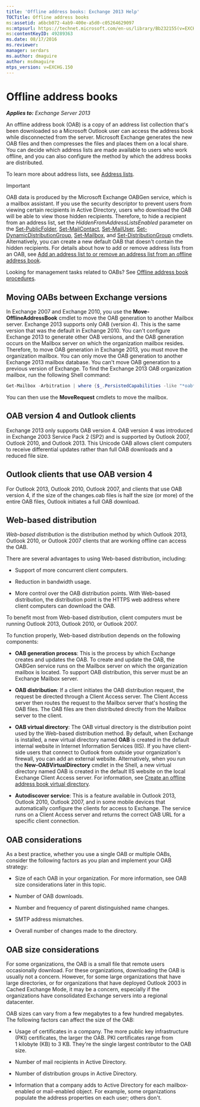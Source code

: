 ```yaml
---
title: 'Offline address books: Exchange 2013 Help'
TOCTitle: Offline address books
ms:assetid: a6bcb072-4ab9-400e-a5d0-c05264629097
ms:mtpsurl: https://technet.microsoft.com/en-us/library/Bb232155(v=EXCHG.150)
ms:contentKeyID: 49289363
ms.date: 08/17/2016
ms.reviewer: 
manager: serdars
ms.author: dmaguire
author: msdmaguire
mtps_version: v=EXCHG.150
---
```


# Offline address books

_**Applies to:** Exchange Server 2013_

An offline address book (OAB) is a copy of an address list collection that's been downloaded so a Microsoft Outlook user can access the address book while disconnected from the server. Microsoft Exchange generates the new OAB files and then compresses the files and places them on a local share. You can decide which address lists are made available to users who work offline, and you can also configure the method by which the address books are distributed.

To learn more about address lists, see [Address lists](https://docs.microsoft.com/en-us/exchange/address-books/address-lists/address-lists).

> [!IMPORTANT]
> OAB data is produced by the Microsoft Exchange OABGen service, which is a mailbox assistant. If you use the security descriptor to prevent users from viewing certain recipients in Active Directory, users who download the OAB will be able to view those hidden recipients. Therefore, to hide a recipient from an address list, set the <EM>HiddenFromAddressListsEnabled</EM> parameter on the <A href="https://technet.microsoft.com/en-us/library/aa998596(v=exchg.150)">Set-PublicFolder</A>, <A href="https://technet.microsoft.com/en-us/library/aa995950(v=exchg.150)">Set-MailContact</A>, <A href="https://technet.microsoft.com/en-us/library/aa995971(v=exchg.150)">Set-MailUser</A>, <A href="https://technet.microsoft.com/en-us/library/bb123796(v=exchg.150)">Set-DynamicDistributionGroup</A>, <A href="https://technet.microsoft.com/en-us/library/bb123981(v=exchg.150)">Set-Mailbox</A>, and <A href="https://technet.microsoft.com/en-us/library/bb124955(v=exchg.150)">Set-DistributionGroup</A> cmdlets. Alternatively, you can create a new default OAB that doesn't contain the hidden recipients. For details about how to add or remove address lists from an OAB, see <A href="https://docs.microsoft.com/en-us/exchange/address-books/offline-address-books/add-or-remove-an-address-list">Add an address list to or remove an address list from an offline address book</A>.

Looking for management tasks related to OABs? See [Offline address book procedures](https://docs.microsoft.com/en-us/exchange/address-books/offline-address-books/offline-address-book-procedures).

## Moving OABs between Exchange versions

In Exchange 2007 and Exchange 2010, you use the **Move-OfflineAddressBook** cmdlet to move the OAB generation to another Mailbox server. Exchange 2013 supports only OAB (version 4). This is the same version that was the default in Exchange 2010. You can't configure Exchange 2013 to generate other OAB versions, and the OAB generation occurs on the Mailbox server on which the organization mailbox resides. Therefore, to move OAB generation in Exchange 2013, you must move the organization mailbox. You can only move the OAB generation to another Exchange 2013 mailbox database. You can't move OAB generation to a previous version of Exchange. To find the Exchange 2013 OAB organization mailbox, run the following Shell command:

```powershell
Get-Mailbox -Arbitration | where {$_.PersistedCapabilities -like "*oab*"}
```

You can then use the **MoveRequest** cmdlets to move the mailbox.

## OAB version 4 and Outlook clients

Exchange 2013 only supports OAB version 4. OAB version 4 was introduced in Exchange 2003 Service Pack 2 (SP2) and is supported by Outlook 2007, Outlook 2010, and Outlook 2013. This Unicode OAB allows client computers to receive differential updates rather than full OAB downloads and a reduced file size.

## Outlook clients that use OAB version 4

For Outlook 2013, Outlook 2010, Outlook 2007, and clients that use OAB version 4, if the size of the changes.oab files is half the size (or more) of the entire OAB files, Outlook initiates a full OAB download.

## Web-based distribution

*Web-based distribution* is the distribution method by which Outlook 2013, Outlook 2010, or Outlook 2007 clients that are working offline can access the OAB.

There are several advantages to using Web-based distribution, including:

- Support of more concurrent client computers.

- Reduction in bandwidth usage.

- More control over the OAB distribution points. With Web-based distribution, the distribution point is the HTTPS web address where client computers can download the OAB.

To benefit most from Web-based distribution, client computers must be running Outlook 2013, Outlook 2010, or Outlook 2007.

To function properly, Web-based distribution depends on the following components:

- **OAB generation process**: This is the process by which Exchange creates and updates the OAB. To create and update the OAB, the OABGen service runs on the Mailbox server on which the organization mailbox is located. To support OAB distribution, this server must be an Exchange Mailbox server.

- **OAB distribution**: If a client initiates the OAB distribution request, the request be directed through a Client Access server. The Client Access server then routes the request to the Mailbox server that's hosting the OAB files. The OAB files are then distributed directly from the Mailbox server to the client.

- **OAB virtual directory**: The OAB virtual directory is the distribution point used by the Web-based distribution method. By default, when Exchange is installed, a new virtual directory named **OAB** is created in the default internal website in Internet Information Services (IIS). If you have client-side users that connect to Outlook from outside your organization's firewall, you can add an external website. Alternatively, when you run the **New-OABVirtualDirectory** cmdlet in the Shell, a new virtual directory named OAB is created in the default IIS website on the local Exchange Client Access server. For information, see [Create an offline address book virtual directory](https://docs.microsoft.com/en-us/exchange/address-books/offline-address-books/create-virtual-directory).

- **Autodiscover service**: This is a feature available in Outlook 2013, Outlook 2010, Outlook 2007, and in some mobile devices that automatically configure the clients for access to Exchange. The service runs on a Client Access server and returns the correct OAB URL for a specific client connection.

## OAB considerations

As a best practice, whether you use a single OAB or multiple OABs, consider the following factors as you plan and implement your OAB strategy:

- Size of each OAB in your organization. For more information, see OAB size considerations later in this topic.

- Number of OAB downloads.

- Number and frequency of parent distinguished name changes.

- SMTP address mismatches.

- Overall number of changes made to the directory.

## OAB size considerations

For some organizations, the OAB is a small file that remote users occasionally download. For these organizations, downloading the OAB is usually not a concern. However, for some large organizations that have large directories, or for organizations that have deployed Outlook 2003 in Cached Exchange Mode, it may be a concern, especially if the organizations have consolidated Exchange servers into a regional datacenter.

OAB sizes can vary from a few megabytes to a few hundred megabytes. The following factors can affect the size of the OAB:

- Usage of certificates in a company. The more public key infrastructure (PKI) certificates, the larger the OAB. PKI certificates range from 1 kilobyte (KB) to 3 KB. They're the single largest contributor to the OAB size.

- Number of mail recipients in Active Directory.

- Number of distribution groups in Active Directory.

- Information that a company adds to Active Directory for each mailbox-enabled or mail-enabled object. For example, some organizations populate the address properties on each user; others don't.
